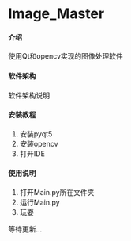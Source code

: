 # Image_Master

#### 介绍
使用Qt和opencv实现的图像处理软件

#### 软件架构
软件架构说明


#### 安装教程

1.  安装pyqt5
2.  安装opencv
3.  打开IDE

#### 使用说明

1.  打开Main.py所在文件夹
2.  运行Main.py
3.  玩耍

等待更新...
